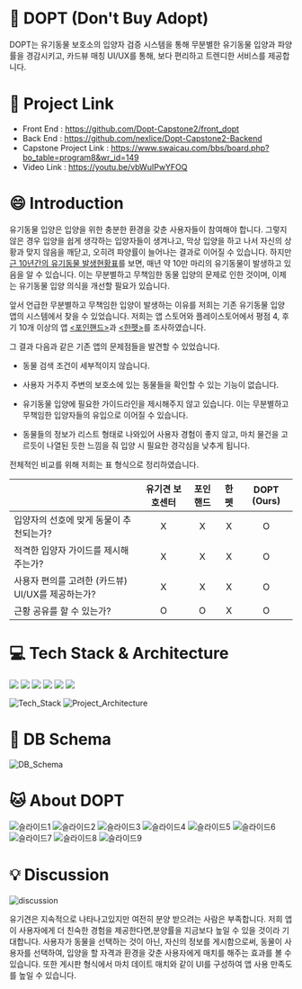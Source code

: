 #  :dog: DOPT (Don't Buy Adopt)
DOPT는 유기동물 보호소의 입양자 검증 시스템을 통해 무분별한 유기동물 입양과 파양률을 경감시키고, 카드뷰 매칭 UI/UX를 통해, 보다 편리하고 트렌디한 서비스를 제공합니다.

# :link: Project Link
* Front End : https://github.com/Dopt-Capstone2/front_dopt
* Back End : https://github.com/nexlice/Dopt-Capstone2-Backend
* Capstone Project Link : https://www.swaicau.com/bbs/board.php?bo_table=program8&wr_id=149
* Video Link : https://youtu.be/vbWuIPwYFOQ

# :smile: Introduction
유기동물 입양은 입양을 위한 충분한 환경을 갖춘 사용자들이 참여해야 합니다. 그렇지 않은 경우 입양을 쉽게 생각하는 입양자들이 생겨나고, 막상 입양을 하고 나서 자신의 상황과 맞지 않음을 깨닫고, 오히려 파양률이 늘어나는 결과로 이어질 수 있습니다. 하지만 [근 10년간의 유기동물 발생현황표](https://www.dailyvet.co.kr/wp-content/uploads/2021/05/20210512abandoned_stats1.png)를 보면, 매년 약 10만 마리의 유기동물이 발생하고 있음을 알 수 있습니다. 이는 무분별하고 무책임한 동물 입양의 문제로 인한 것이며, 이제는 유기동물 입양 의식을 개선할 필요가 있습니다.
  
앞서 언급한 무분별하고 무책임한 입양이 발생하는 이유를 저희는 기존 유기동물 입양 앱의 시스템에서 찾을 수 있었습니다. 저희는 앱 스토어와 플레이스토어에서 평점 4, 후기 10개 이상의 앱 [<포인핸드>](https://www.swaicau.com/data/editor/2206/9f3f69ad4e3a30398d3fbf1d14d4ad18_1654157119_1386.png)과 [<한펫>](https://www.swaicau.com/data/editor/2206/9f3f69ad4e3a30398d3fbf1d14d4ad18_1654157170_2833.png)를 조사하였습니다.  


그 결과 다음과 같은 기존 앱의 문제점들을 발견할 수 있었습니다.


* 동물 검색 조건이 세부적이지 않습니다.

* 사용자 거주지 주변의 보호소에 있는 동물들을 확인할 수 있는 기능이 없습니다.

* 유기동물 입양에 필요한 가이드라인을 제시해주지 않고 있습니다. 이는 무분별하고 무책임한 입양자들의 유입으로 이어질 수 있습니다.

* 동물들의 정보가 리스트 형태로 나와있어 사용자 경험이 좋지 않고, 마치 물건을 고르듯이 나열된 듯한 느낌을 줘 입양 시 필요한 경각심을 낮추게 됩니다.


전체적인 비교를 위해 저희는 표 형식으로 정리하였습니다. 


|   |유기견 보호센터|포인핸드|한펫|**DOPT (Ours)**|
|------|:-----:|:---:|:---:|:---:|
|입양자의 선호에 맞게 동물이 추천되는가?|X|X|X|O|
|적격한 입양자 가이드를 제시해주는가?|X|X|X|O|
|사용자 편의를 고려한 (카드뷰) UI/UX를 제공하는가?|X|X|X|O|
|근황 공유를 할 수 있는가?|O|O|X|O|



# :computer: Tech Stack & Architecture

<img src = "https://img.shields.io/badge/Kotlin-7F52FF?style=flat&logo=Kotlin&logoColor=white"/>  <img src = "https://img.shields.io/badge/JavaScript-F7DF1E?style=flat&logo=JavaScript&logoColor=white"/>   <img src = "https://img.shields.io/badge/Python-3776AB?style=flat&logo=Python&logoColor=white"/>  <img src = "https://img.shields.io/badge/MySQL-4479A1?style=flat&logo=MySQL&logoColor=white"/> <img src = "https://img.shields.io/badge/Amazon AWS-232F3E?style=flat&logo=Amazon AWS&logoColor=white"/>  <img src = "https://img.shields.io/badge/Figma-F24E1E?style=flat&logo=Figma&logoColor=white"/>

![Tech_Stack](https://user-images.githubusercontent.com/44363187/173180153-8a9495f7-c16d-4f77-8ba9-3d8443a05ade.png)
![Project_Architecture](https://user-images.githubusercontent.com/44363187/173180144-ea5955b1-6b44-46cd-8075-18f94de91eab.png)

# :file_folder: DB Schema
![DB_Schema](https://user-images.githubusercontent.com/44363187/173187567-a13cb72a-8f81-40cf-a8fd-e2c67da412bf.png)


# :cat: About DOPT

![슬라이드1](https://user-images.githubusercontent.com/44363187/173182573-ab2b44ad-e40d-4e1a-8abc-cff7bd49d6e5.PNG)
![슬라이드2](https://user-images.githubusercontent.com/44363187/173182575-e77a4dfb-83fb-493c-8a31-400016eb0762.PNG)
![슬라이드3](https://user-images.githubusercontent.com/44363187/173182577-2ff8d69f-0b1c-4ef7-9bcf-717b94794ebb.PNG)
![슬라이드4](https://user-images.githubusercontent.com/44363187/173182579-efc51c44-19fd-4ea1-8217-6aa39342e5e7.PNG)
![슬라이드5](https://user-images.githubusercontent.com/44363187/173182580-255d7478-e964-4af9-83a5-4a0d6bb65dbf.PNG)
![슬라이드6](https://user-images.githubusercontent.com/44363187/173182582-c011a6fb-1ca8-4598-a997-2e45e2194c74.PNG)
![슬라이드7](https://user-images.githubusercontent.com/44363187/173182583-758901dc-c122-4e00-97a5-74194111d4f1.PNG)
![슬라이드8](https://user-images.githubusercontent.com/44363187/173182586-2dce9a3f-81fa-46b5-b6e7-11887b01cea8.PNG)
![슬라이드9](https://user-images.githubusercontent.com/44363187/173182587-a47785ff-4201-457a-b99b-19f59f125046.PNG)

# :bulb: Discussion
![discussion](https://user-images.githubusercontent.com/44363187/173182613-bd96faa7-9e3f-4bb7-835d-8deb9f3e6aa4.png)

유기견은 지속적으로 나타나고있지만 여전히 분양 받으려는 사람은 부족합니다. 
저희 앱이 사용자에게 더 친숙한 경험을 제공한다면,분양률을 지금보다 높일 수 있을 것이라 기대합니다. 사용자가 동물을 선택하는 것이 아닌, 자신의 정보를 게시함으로써, 동물이 사용자를 선택하여, 입양을 할 자격과 환경을 갖춘 사용자에게 매치를 해주는 효과를 볼 수 있습니다. 또한 게시판 형식에서 마치 데이트 매치와 같이 UI를 구성하여 앱 사용 만족도를 높일 수 있습니다. 